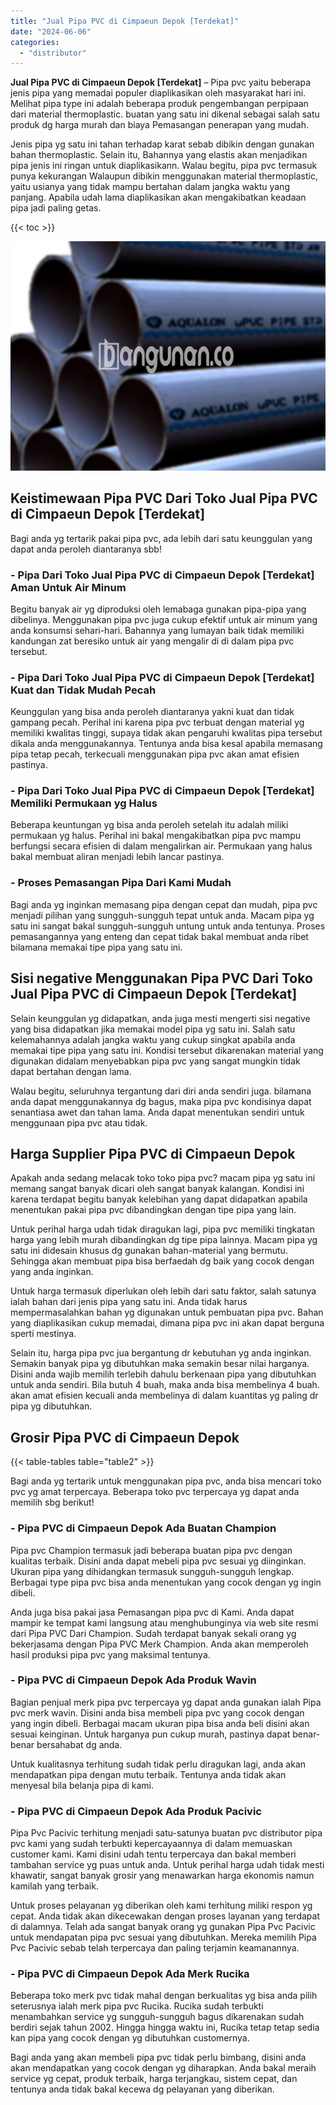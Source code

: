 ```yaml
---
title: "Jual Pipa PVC di Cimpaeun Depok [Terdekat]"
date: "2024-06-06"
categories: 
  - "distributor"
---
```


**Jual Pipa PVC di Cimpaeun Depok \[Terdekat\]** – Pipa pvc yaitu beberapa jenis pipa yang memadai populer diaplikasikan oleh masyarakat hari ini. Melihat pipa type ini adalah beberapa produk pengembangan perpipaan dari material thermoplastic. buatan yang satu ini dikenal sebagai salah satu produk dg harga murah dan biaya Pemasangan penerapan yang mudah.

Jenis pipa yg satu ini tahan terhadap karat sebab dibikin dengan gunakan bahan thermoplastic. Selain itu, Bahannya yang elastis akan menjadikan pipa jenis ini ringan untuk diaplikasikann. Walau begitu, pipa pvc termasuk punya kekurangan Walaupun dibikin menggunakan material thermoplastic, yaitu usianya yang tidak mampu bertahan dalam jangka waktu yang panjang. Apabila udah lama diaplikasikan akan mengakibatkan keadaan pipa jadi paling getas.

{{< toc >}}

![Jual Pipa PVC di Cimpaeun Depok [Terdekat]](/images/jaul-pipa-pvc-57.png)

## Keistimewaan Pipa PVC Dari Toko Jual Pipa PVC di Cimpaeun Depok \[Terdekat\]

Bagi anda yg tertarik pakai pipa pvc, ada lebih dari satu keunggulan yang dapat anda peroleh diantaranya sbb!

### \- Pipa Dari Toko Jual Pipa PVC di Cimpaeun Depok \[Terdekat\] Aman Untuk Air Minum

Begitu banyak air yg diproduksi oleh lemabaga gunakan pipa-pipa yang dibelinya. Menggunakan pipa pvc juga cukup efektif untuk air minum yang anda konsumsi sehari-hari. Bahannya yang lumayan baik tidak memiliki kandungan zat beresiko untuk air yang mengalir di di dalam pipa pvc tersebut.

### \- Pipa Dari Toko Jual Pipa PVC di Cimpaeun Depok \[Terdekat\] Kuat dan Tidak Mudah Pecah

Keunggulan yang bisa anda peroleh diantaranya yakni kuat dan tidak gampang pecah. Perihal ini karena pipa pvc terbuat dengan material yg memiliki kwalitas tinggi, supaya tidak akan pengaruhi kwalitas pipa tersebut dikala anda menggunakannya. Tentunya anda bisa kesal apabila memasang pipa tetap pecah, terkecuali menggunakan pipa pvc akan amat efisien pastinya.

### \- Pipa Dari Toko Jual Pipa PVC di Cimpaeun Depok \[Terdekat\] Memiliki Permukaan yg Halus

Beberapa keuntungan yg bisa anda peroleh setelah itu adalah miliki permukaan yg halus. Perihal ini bakal mengakibatkan pipa pvc mampu berfungsi secara efisien di dalam mengalirkan air. Permukaan yang halus bakal membuat aliran menjadi lebih lancar pastinya.

### \- Proses Pemasangan Pipa Dari Kami Mudah

Bagi anda yg inginkan memasang pipa dengan cepat dan mudah, pipa pvc menjadi pilihan yang sungguh-sungguh tepat untuk anda. Macam pipa yg satu ini sangat bakal sungguh-sungguh untung untuk anda tentunya. Proses pemasangannya yang enteng dan cepat tidak bakal membuat anda ribet bilamana memakai tipe pipa yang satu ini.

## Sisi negative Menggunakan Pipa PVC Dari Toko Jual Pipa PVC di Cimpaeun Depok \[Terdekat\]

Selain keunggulan yg didapatkan, anda juga mesti mengerti sisi negative yang bisa didapatkan jika memakai model pipa yg satu ini. Salah satu kelemahannya adalah jangka waktu yang cukup singkat apabila anda memakai tipe pipa yang satu ini. Kondisi tersebut dikarenakan material yang digunakan didalam menyebabkan pipa pvc yang sangat mungkin tidak dapat bertahan dengan lama.

Walau begitu, seluruhnya tergantung dari diri anda sendiri juga. bilamana anda dapat menggunakannya dg bagus, maka pipa pvc kondisinya dapat senantiasa awet dan tahan lama. Anda dapat menentukan sendiri untuk menggunaan pipa pvc atau tidak.

## Harga Supplier Pipa PVC di Cimpaeun Depok

Apakah anda sedang melacak toko toko pipa pvc? macam pipa yg satu ini memang sangat banyak dicari oleh sangat banyak kalangan. Kondisi ini karena terdapat begitu banyak kelebihan yang dapat didapatkan apabila menentukan pakai pipa pvc dibandingkan dengan tipe pipa yang lain.

Untuk perihal harga udah tidak diragukan lagi, pipa pvc memiliki tingkatan harga yang lebih murah dibandingkan dg tipe pipa lainnya. Macam pipa yg satu ini didesain khusus dg gunakan bahan-material yang bermutu. Sehingga akan membuat pipa bisa berfaedah dg baik yang cocok dengan yang anda inginkan.

Untuk harga termasuk diperlukan oleh lebih dari satu faktor, salah satunya ialah bahan dari jenis pipa yang satu ini. Anda tidak harus mempermasalahkan bahan yg digunakan untuk pembuatan pipa pvc. Bahan yang diaplikasikan cukup memadai, dimana pipa pvc ini akan dapat berguna sperti mestinya.

Selain itu, harga pipa pvc jua bergantung dr kebutuhan yg anda inginkan. Semakin banyak pipa yg dibutuhkan maka semakin besar nilai harganya. Disini anda wajib memilih terlebih dahulu berkenaan pipa yang dibutuhkan untuk anda sendiri. Bila butuh 4 buah, maka anda bisa membelinya 4 buah. akan amat efisien kecuali anda membelinya di dalam kuantitas yg paling dr pipa yg dibutuhkan.

## Grosir Pipa PVC di Cimpaeun Depok

{{< table-tables table="table2" >}}

Bagi anda yg tertarik untuk menggunakan pipa pvc, anda bisa mencari toko pvc yg amat terpercaya. Beberapa toko pvc terpercaya yg dapat anda memilih sbg berikut!

### \- Pipa PVC di Cimpaeun Depok Ada Buatan Champion

Pipa pvc Champion termasuk jadi beberapa buatan pipa pvc dengan kualitas terbaik. Disini anda dapat mebeli pipa pvc sesuai yg diinginkan. Ukuran pipa yang dihidangkan termasuk sungguh-sungguh lengkap. Berbagai type pipa pvc bisa anda menentukan yang cocok dengan yg ingin dibeli.

Anda juga bisa pakai jasa Pemasangan pipa pvc di Kami. Anda dapat mampir ke tempat kami langsung atau menghubunginya via web site resmi dari Pipa PVC Dari Champion. Sudah terdapat banyak sekali orang yg bekerjasama dengan Pipa PVC Merk Champion. Anda akan memperoleh hasil produksi pipa pvc yang maksimal tentunya.

### \- Pipa PVC di Cimpaeun Depok Ada Produk Wavin

Bagian penjual merk pipa pvc terpercaya yg dapat anda gunakan ialah Pipa pvc merk wavin. Disini anda bisa membeli pipa pvc yang cocok dengan yang ingin dibeli. Berbagai macam ukuran pipa bisa anda beli disini akan sesuai keinginan. Untuk harganya pun cukup murah, pastinya dapat benar-benar bersahabat dg anda.

Untuk kualitasnya terhitung sudah tidak perlu diragukan lagi, anda akan mendapatkan pipa dengan mutu terbaik. Tentunya anda tidak akan menyesal bila belanja pipa di kami.

### \- Pipa PVC di Cimpaeun Depok Ada Produk Pacivic

Pipa Pvc Pacivic terhitung menjadi satu-satunya buatan pvc distributor pipa pvc kami yang sudah terbukti kepercayaannya di dalam memuaskan customer kami. Kami disini udah tentu terpercaya dan bakal memberi tambahan service yg puas untuk anda. Untuk perihal harga udah tidak mesti khawatir, sangat banyak grosir yang menawarkan harga ekonomis namun kamilah yang terbaik.

Untuk proses pelayanan yg diberikan oleh kami terhitung miliki respon yg cepat. Anda tidak akan dikecewakan dengan proses layanan yang terdapat di dalamnya. Telah ada sangat banyak orang yg gunakan Pipa Pvc Pacivic untuk mendapatan pipa pvc sesuai yang dibutuhkan. Mereka memilih Pipa Pvc Pacivic sebab telah terpercaya dan paling terjamin keamanannya.

### \- Pipa PVC di Cimpaeun Depok Ada Merk Rucika

Beberapa toko merk pvc tidak mahal dengan berkualitas yg bisa anda pilih seterusnya ialah merk pipa pvc Rucika. Rucika sudah terbukti menambahkan service yg sungguh-sungguh bagus dikarenakan sudah berdiri sejak tahun 2002. Hingga hingga waktu ini, Rucika tetap tetap sedia kan pipa yang cocok dengan yg dibutuhkan customernya.

Bagi anda yang akan membeli pipa pvc tidak perlu bimbang, disini anda akan mendapatkan yang cocok dengan yg diharapkan. Anda bakal meraih service yg cepat, produk terbaik, harga terjangkau, sistem cepat, dan tentunya anda tidak bakal kecewa dg pelayanan yang diberikan.

